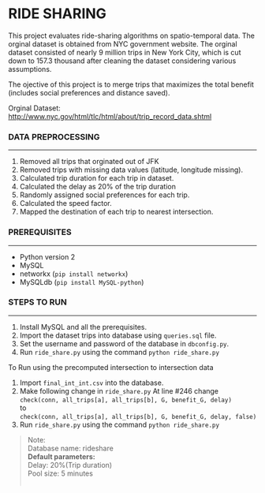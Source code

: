 # RIDE SHARING

This project evaluates ride-sharing algorithms on spatio-temporal data. The orginal dataset is obtained from NYC government website. The orginal dataset consisted of nearly 9 million trips in New York City, which is cut down to 157.3 thousand after cleaning the dataset considering various assumptions. 

The ojective of this project is to merge trips that maximizes the total benefit (includes social preferences and distance saved). 

Orginal Dataset: http://www.nyc.gov/html/tlc/html/about/trip_record_data.shtml

### **DATA PREPROCESSING**
----
1. Removed all trips that orginated out of JFK
2. Removed trips with missing data values (latitude, longitude missing).
3. Calculated trip duration for each trip in dataset.
4. Calculated the delay as 20% of the trip duration
5. Randomly assigned social preferences for each trip.
6. Calculated the speed factor.
7. Mapped the destination of each trip to nearest intersection.


### **PREREQUISITES**
----
- Python version 2
- MySQL
- networkx (`pip install networkx`)
- MySQLdb (`pip install MySQL-python`)

### **STEPS TO RUN**
----
1. Install MySQL and all the prerequisites.
2. Import the dataset trips into database using `queries.sql` file.
3. Set the username and password of the database in `dbconfig.py`.
3. Run `ride_share.py` using the command `python ride_share.py`

To Run using the precomputed intersection to intersection data

1. Import `final_int_int.csv` into the database.
2. Make following change in `ride_share.py`
 At line #246 change  
```check(conn, all_trips[a], all_trips[b], G, benefit_G, delay)```  
to  
```check(conn, all_trips[a], all_trips[b], G, benefit_G, delay, false)```
3. Run `ride_share.py` using the command `python ride_share.py`

> Note:  
> Database name: rideshare  
> **Default parameters:**  
> Delay: 20%(Trip duration)   
> Pool size: 5 minutes  
               

